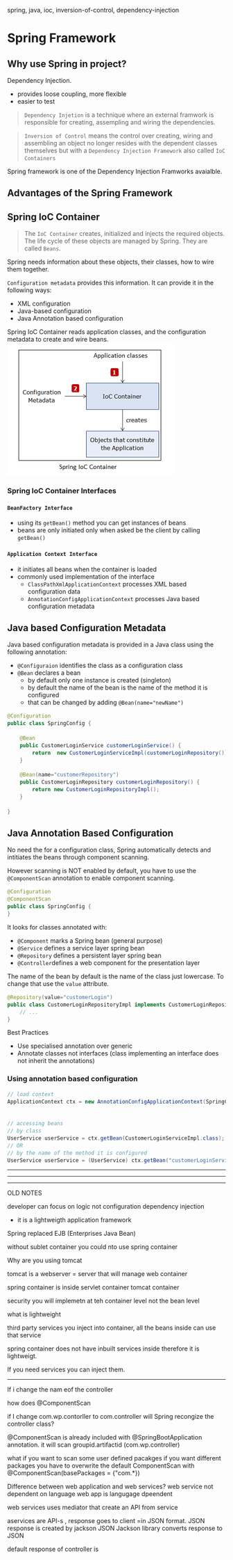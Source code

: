 spring, java, ioc, inversion-of-control, dependency-injection

# Spring Framework

## Why use Spring in project?
Dependency Injection.
- provides loose coupling, more flexible
- easier to test

> `Dependency Injetion` is a technique where an external framwork is responsible for creating, assempling and wiring the dependencies.

> `Inversion of Control` means the control over creating, wiring and assembling an object no longer resides with the dependent classes themselves but with a `Dependency Injection Framework` also called `IoC Containers`


Spring framework is one of the Dependency Injection Framworks avaialble.


## Advantages of the Spring Framework


## Spring IoC Container
> The `IoC Container` creates, initialized and injects the required objects. The life cycle of these objects are managed by Spring. They are called `Beans`.


Spring needs information about these objects, their classes, how to wire them together. 

`Configuration metadata` provides this information. It can provide it in the following ways:
- XML configuration
- Java-based configuration
- Java Annotation based configuration


Spring IoC Container reads application classes, and the configuration metadata to create and wire beans.
![alt text](images/sprintIoC.png)


### Spring IoC Container Interfaces

#### `BeanFactory Interface`

- using its `getBean()` method you can get instances of beans
- beans are only initiated only when asked be the client by calling `getBean()`

#### `Application Context Interface`
- it initiates all beans when the container is loaded
- commonly used implementation of the interface
    - `ClassPathXmlApplicationContext` processes XML based configuration data
    - `AnnotationConfigApplicationContext` processes Java based configuration metadata


## Java based Configuration Metadata

Java based configuration metadata is provided in a Java class using the following annotation:
- `@Configuraion` identifies the class as a configuration class
- `@Bean` declares a bean
    - by default only one instance is created (singleton)
    - by default the name of the bean is the name of the method it is configured
    - that can be changed by adding `@Bean(name="newName")`

```java
@Configuration
public class SpringConfig {

    @Bean
    public CustomerLoginService customerLoginService() {
        return  new CustomerLoginServiceImpl(customerLoginRepository());
    }

    @Bean(name="customerRepository")
    public CustomerLoginRepository customerLoginRepository() {
        return new CustomerLoginRepositoryImpl();
    }

}
``` 

## Java Annotation Based Configuration
No need the for a configuration class, Spring automatically 
detects and intitiates the beans through component scanning.

However scanning is NOT enabled by default, you have to use the `@ComponentScan` annotation to enable component scanning.
```java
@Configuration
@ComponentScan
public class SpringConfig {
}
```

It looks for classes annotated with:
- `@Component` marks a Spring bean (general purpose)
- `@Service` defines a service layer spring bean
- `@Repository` defines a persistent layer spring bean
- `@Controller`defines a web component for the presentation layer


The name of the bean by default is the name of the class just lowercase. To change that use the `value` attribute.
```java
​@Repository(value="customerLogin")
public class CustomerLoginRepositoryImpl implements CustomerLoginRepository {	
	// ...
}
```

Best Practices
- Use specialised annotation over generic
- Annotate classes not interfaces (class implementing an interface does not inherit the annotations)


### Using annotation based configuration

```java
// load context
ApplicationContext ctx = new AnnotationConfigApplicationContext(SpringConfig.class);


// accessing beans
// by class
UserService userService = ctx.getBean(CustomerLoginServiceImpl.class);
// OR
// by the name of the method it is configured
UserService userService = (UserService) ctx.getBean("customerLoginServiceImpl");

```

 <hr>
 <hr>
 <hr>
 OLD NOTES

developer can focus on logic not configuration
dependency injection

- it is a lightweigth application framework


Spring replaced EJB (Enterprises Java Bean)

without sublet container you could nto use spring container

Why are you using tomcat

tomcat is a webserver = server that will manage web container


spring container is inside servlet container
tomcat container 

security you will implemetn at teh container level not the bean level

what is lightweight


third party services you inject into container, all the beans inside can use that service


spring container does not have inbuilt services inside therefore it is lightweigt.

If you need services you can inject them.

____________________________

If i change the nam eof the controller 

how does @ComponentScan

if I change com.wp.contorller to com.controller will Spring recongize the controller class?

@ComponentScan is already included with @SpringBootApplication annotation.
it will scan groupid.artifactid (com.wp.controller)

what if you want to scan some user defined pacakges
if you want different packages you have to overwrite the default ComponentScan with
@ComponentScan(basePackages = {"com.*})

Difference between web application and web services?
web service not dependent on language
web app is langugage dpeendent


web services uses mediator that create an API from service


aservices are API-s , response goes to client =in JSON format. JSON response is created by jackson JSON
Jackson library converts response to JSON

default response of controller is 

